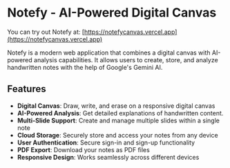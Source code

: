 # Notefy - AI-Powered Digital Canvas

You can try out Notefy at: [https://notefycanvas.vercel.app](https://notefycanvas.vercel.app)


Notefy is a modern web application that combines a digital canvas with AI-powered analysis capabilities. It allows users to create, store, and analyze handwritten notes with the help of Google's Gemini AI.

## Features

- **Digital Canvas**: Draw, write, and erase on a responsive digital canvas
- **AI-Powered Analysis**: Get detailed explanations of handwritten content.
- **Multi-Slide Support**: Create and manage multiple slides within a single note
- **Cloud Storage**: Securely store and access your notes from any device
- **User Authentication**: Secure sign-in and sign-up functionality
- **PDF Export**: Download your notes as PDF files
- **Responsive Design**: Works seamlessly across different devices


